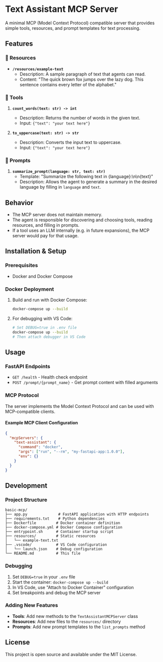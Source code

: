 # Text Assistant MCP Server

A minimal MCP (Model Context Protocol) compatible server that provides simple tools, resources, and prompt templates for text processing.

## Features

### 🔹 Resources
- **`/resources/example-text`**
  - Description: A sample paragraph of text that agents can read.
  - Content: "The quick brown fox jumps over the lazy dog. This sentence contains every letter of the alphabet."

### 🔹 Tools
1. **`count_words(text: str) -> int`**
   - Description: Returns the number of words in the given text.
   - Input: `{"text": "your text here"}`

2. **`to_uppercase(text: str) -> str`**
   - Description: Converts the input text to uppercase.
   - Input: `{"text": "your text here"}`

### 🔹 Prompts
1. **`summarize_prompt(language: str, text: str)`**
   - Template: "Summarize the following text in {language}:\n\n{text}"
   - Description: Allows the agent to generate a summary in the desired language by filling in `language` and `text`.

## Behavior
- The MCP server does not maintain memory.
- The agent is responsible for discovering and choosing tools, reading resources, and filling in prompts.
- If a tool uses an LLM internally (e.g. in future expansions), the MCP server would pay for that usage.

## Installation & Setup

### Prerequisites
- Docker and Docker Compose

### Docker Deployment
1. Build and run with Docker Compose:
   ```bash
   docker-compose up --build
   ```

2. For debugging with VS Code:
   ```bash
   # Set DEBUG=true in .env file
   docker-compose up --build
   # Then attach debugger in VS Code
   ```

## Usage

### FastAPI Endpoints
- `GET /health` - Health check endpoint
- `POST /prompt/{prompt_name}` - Get prompt content with filled arguments

### MCP Protocol
The server implements the Model Context Protocol and can be used with MCP-compatible clients.

#### Example MCP Client Configuration
```json
{
  "mcpServers": {
    "text-assistant": {
      "command": "docker",
      "args": ["run", "--rm", "my-fastapi-app:1.0.0"],
      "env": {}
    }
  }
}
```

## Development

### Project Structure
```
basic-mcp/
├── app.py              # FastAPI application with HTTP endpoints
├── requirements.txt    # Python dependencies
├── Dockerfile         # Docker container definition
├── docker-compose.yml # Docker Compose configuration
├── entrypoint.sh      # Container startup script
├── resources/         # Static resources
│   └── example-text.txt
├── .vscode/           # VS Code configuration
│   └── launch.json    # Debug configuration
└── README.md          # This file
```

### Debugging
1. Set `DEBUG=true` in your `.env` file
2. Start the container: `docker-compose up --build`
3. In VS Code, use "Attach to Docker Container" configuration
4. Set breakpoints and debug the MCP server

### Adding New Features
- **Tools**: Add new methods to the `TextAssistantMCPServer` class
- **Resources**: Add new files to the `resources/` directory
- **Prompts**: Add new prompt templates to the `list_prompts` method

## License
This project is open source and available under the MIT License.
